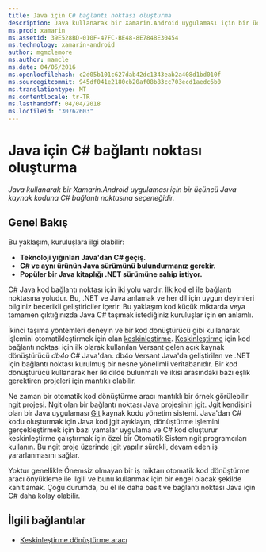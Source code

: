 ```yaml
---
title: Java için C# bağlantı noktası oluşturma
description: Java kullanarak bir Xamarin.Android uygulaması için bir üçüncü Java kaynak koduna C# bağlantı noktasına seçeneğidir.
ms.prod: xamarin
ms.assetid: 39E528BD-010F-47FC-BE48-8E7848E30454
ms.technology: xamarin-android
author: mgmclemore
ms.author: mamcle
ms.date: 04/05/2016
ms.openlocfilehash: c2d05b101c627dab42dc1343eab2a408d1bd010f
ms.sourcegitcommit: 945df041e2180cb20af08b83cc703ecd1aedc6b0
ms.translationtype: MT
ms.contentlocale: tr-TR
ms.lasthandoff: 04/04/2018
ms.locfileid: "30762603"
---
```

# <a name="porting-java-to-c"></a>Java için C# bağlantı noktası oluşturma

_Java kullanarak bir Xamarin.Android uygulaması için bir üçüncü Java kaynak koduna C# bağlantı noktasına seçeneğidir._

## <a name="overview"></a>Genel Bakış

Bu yaklaşım, kuruluşlara ilgi olabilir:

-  **Teknoloji yığınları Java'dan C# geçiş.**
-  **C# ve aynı ürünün Java sürümünü bulundurmanız gerekir.**
-  **Popüler bir Java kitaplığı .NET sürümüne sahip istiyor.**


C# Java kod bağlantı noktası için iki yolu vardır. İlk kod el ile bağlantı noktasına yoludur. Bu, .NET ve Java anlamak ve her dil için uygun deyimleri bilginiz becerikli geliştiriciler içerir. Bu yaklaşım kod küçük miktarda veya tamamen çıktığınızda Java C# taşımak istediğiniz kuruluşlar için en anlamlı.

İkinci taşıma yöntemleri deneyin ve bir kod dönüştürücü gibi kullanarak işlemini otomatikleştirmek için olan [keskinleştirme](https://github.com/mono/sharpen). [Keskinleştirme](https://github.com/mono/sharpen) için kod bağlantı noktası için ilk olarak kullanılan Versant gelen açık kaynak dönüştürücü *db4o* C# Java'dan. db4o Versant Java'da geliştirilen ve .NET için bağlantı noktası kurulmuş bir nesne yönelimli veritabanıdır. Bir kod dönüştürücü kullanarak her iki dilde bulunmalı ve ikisi arasındaki bazı eşlik gerektiren projeleri için mantıklı olabilir.

Ne zaman bir otomatik kod dönüştürme aracı mantıklı bir örnek görülebilir [ngit](https://github.com/mono/ngit) projesi.
Ngit olan bir bağlantı noktası Java projesinin [jgit](http://eclipse.org/).
Jgit kendisini olan bir Java uygulaması [Git](http://git-scm.com/) kaynak kodu yönetim sistemi. Java'dan C# kodu oluşturmak için Java kod jgit ayıklayın, dönüştürme işlemini gerçekleştirmek için bazı yamalar uygulama ve C# kod oluşturur keskinleştirme çalıştırmak için özel bir Otomatik Sistem ngit programcıları kullanın. Bu ngit proje üzerinde jgit yapılır sürekli, devam eden iş yararlanmasını sağlar.

Yoktur genellikle Önemsiz olmayan bir iş miktarı otomatik kod dönüştürme aracı önyükleme ile ilgili ve bunu kullanmak için bir engel olacak şekilde kanıtlamak. Çoğu durumda, bu el ile daha basit ve bağlantı noktası Java için C# daha kolay olabilir.



## <a name="related-links"></a>İlgili bağlantılar

- [Keskinleştirme dönüştürme aracı](https://github.com/mono/sharpen)
